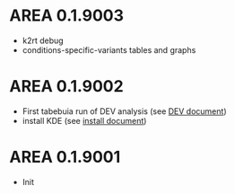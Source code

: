 # AREA 0.1.9003
* k2rt debug
* conditions-specific-variants tables and graphs

# AREA 0.1.9002
* First tabebuia run of DEV analysis (see [DEV document](~/Documents/conditions-specific.Rmd))
* install KDE (see [install document](~/Documents/install.Rmd))

# AREA 0.1.9001 
* Init